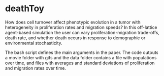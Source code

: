 # deathToy

How does cell turnover affect phenotypic evolution in a tumor with heterogeneity in proliferation rates and migration speeds? In this off-lattice agent-based simulation the user can vary proliferation-migration trade-offs, death rate, and whether death occurs in response to demographic or environmental stochasticity.

The bash script defines the main arguments in the paper. The code outputs a movie folder with gifs and the data folder contains a file with populations over time, and files with averages and standard deviations of proliferation and migration rates over time.
